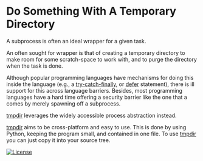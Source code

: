 # Do Something With A Temporary Directory

A subprocess is often an ideal wrapper for a given task.

An often sought for wrapper is that of creating a temporary directory to make
room for some scratch-space to work with, and to purge the directory when the
task is done.

Although popular programming languages have mechanisms for doing this inside
the language (e.g., a
[try-catch-finally](https://en.wikipedia.org/w/index.php?title=Exception_handling_syntax&oldid=736583603),
or
[defer](https://web.archive.org/web/20160419202839/http://blog.golang.org/defer-panic-and-recover)
statement), there is ill support for this across language barriers. Besides,
most programming languages have a hard time offering a security barrier like
the one that a comes by merely spawning off a subprocess.

[tmpdir](tmpdir) leverages the widely accessible process abstraction instead.

[tmpdir](tmpdir) aims to be cross-platform and easy to use. This is done by
using Python, keeping the program small, and contained in one file. To use
[tmpdir](tmpdir) you can just copy it into your source tree.

[![License](https://img.shields.io/badge/license-MIT-blue.svg)](https://github.com/oleks/tmpdir/blob/master/tmpdir)
